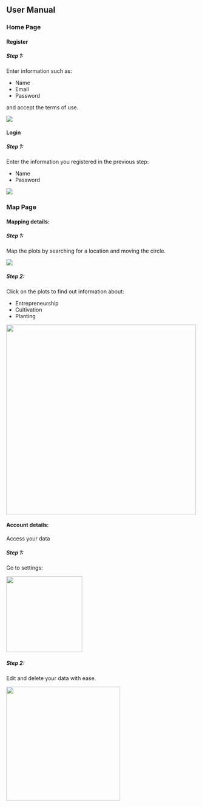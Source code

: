 ## User Manual

### Home Page

#### Register

##### Step 1:

Enter information such as:

- Name
- Email
- Password

and accept the terms of use.

<img src="https://github.com/DolphinDatabase/POP/assets/74321890/77dd9def-5e9a-45ef-b3e3-756f068a8ae2" />

#### Login

##### Step 1:

Enter the information you registered in the previous step:

- Name
- Password

<img src="https://github.com/DolphinDatabase/POP/assets/74321890/d31000b7-119a-41a2-a9cc-0823ab1d4d00" />

### Map Page

#### Mapping details:

##### Step 1:

Map the plots by searching for a location and moving the circle.

<img src="https://github.com/DolphinDatabase/POP/assets/74321890/e811474d-030b-4d19-b11b-0a8448ce2b54" />

##### Step 2:

Click on the plots to find out information about:

- Entrepreneurship
- Cultivation
- Planting

<img src="https://github.com/DolphinDatabase/POP/assets/74321890/61f453c3-2785-44ef-b602-aab129545604" width=500px/>

#### Account details:

Access your data

##### Step 1:

Go to settings:

<img src="https://github.com/DolphinDatabase/POP/assets/74321890/d65db2be-a102-402f-a3e3-3427753f21bc" width=200px/>

##### Step 2:

Edit and delete your data with ease.

<img src="https://github.com/DolphinDatabase/POP/assets/74321890/963c364d-c3a3-4b92-8365-433c20d3d495" width=300px/>
